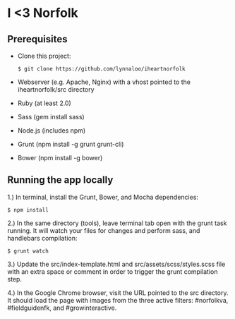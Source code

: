 I <3 Norfolk
=============

## Prerequisites

- Clone this project:

  `$ git clone https://github.com/lynnaloo/iheartnorfolk`

- Webserver (e.g. Apache, Nginx) with a vhost pointed to the iheartnorfolk/src directory
- Ruby (at least 2.0)
- Sass (gem install sass)
- Node.js (includes npm)
- Grunt (npm install -g grunt grunt-cli)
- Bower (npm install -g bower)

## Running the app locally

1.) In terminal, install the Grunt, Bower, and Mocha dependencies:

`$ npm install`

2.) In the same directory (tools), leave terminal tab open with the grunt task running. It will watch your files for changes and perform sass, and handlebars compilation:

`$ grunt watch`

3.) Update the src/index-template.html and src/assets/scss/styles.scss file with an extra space or comment in order to trigger the grunt compilation step.

4.) In the Google Chrome browser, visit the URL pointed to the src directory. It should load the page with images from the three active filters: #norfolkva, #fieldguidenfk, and #growinteractive.
